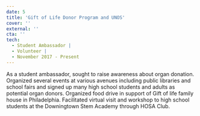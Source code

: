 ```yaml
---
date: 5
title: 'Gift of Life Donor Program and UNOS'
cover: ''
external: ''
cta: ''
tech:
  - Student Ambassador |
  - Volunteer |
  - November 2017 - Present
---
```


As a student ambassador, sought to raise awareness about organ donation. Organized several events at various avenues including public libraries and school fairs and signed up many high school students and adults as potential organ donors. Organized food drive in support of Gift of life family house in Philadelphia. Facilitated virtual visit and workshop to high school students at the Downingtown Stem Academy through HOSA Club.
